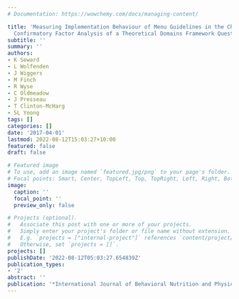 ```yaml
---
# Documentation: https://wowchemy.com/docs/managing-content/

title: 'Measuring Implementation Behaviour of Menu Guidelines in the Childcare Setting:
  Confirmatory Factor Analysis of a Theoretical Domains Framework Questionnaire (TDFQ)'
subtitle: ''
summary: ''
authors:
- K Seward
- L Wolfenden
- J Wiggers
- M Finch
- R Wyse
- C Oldmeadow
- J Presseau
- T Clinton-McHarg
- SL Yoong
tags: []
categories: []
date: '2017-04-01'
lastmod: 2022-08-12T15:03:27+10:00
featured: false
draft: false

# Featured image
# To use, add an image named `featured.jpg/png` to your page's folder.
# Focal points: Smart, Center, TopLeft, Top, TopRight, Left, Right, BottomLeft, Bottom, BottomRight.
image:
  caption: ''
  focal_point: ''
  preview_only: false

# Projects (optional).
#   Associate this post with one or more of your projects.
#   Simply enter your project's folder or file name without extension.
#   E.g. `projects = ["internal-project"]` references `content/project/deep-learning/index.md`.
#   Otherwise, set `projects = []`.
projects: []
publishDate: '2022-08-12T05:03:27.654839Z'
publication_types:
- '2'
abstract: ''
publication: '*International Journal of Behavioral Nutrition and Physical Activity*'
---
```

